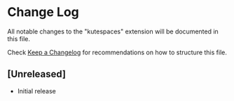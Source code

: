 # Change Log

All notable changes to the "kutespaces" extension will be documented in this file.

Check [Keep a Changelog](http://keepachangelog.com/) for recommendations on how to structure this file.

## [Unreleased]

- Initial release
